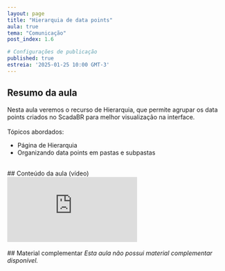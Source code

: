 ```yaml
---
layout: page
title: "Hierarquia de data points"
aula: true
tema: "Comunicação"
post_index: 1.6

# Configurações de publicação
published: true
estreia: '2025-01-25 10:00 GMT-3'
---
```


## Resumo da aula
<div class="message">
	Nesta aula veremos o recurso de Hierarquia, que permite agrupar os data points criados no ScadaBR para melhor visualização na interface.
	<br><br>
	Tópicos abordados:
	<ul>
		<li>Página de Hierarquia</li>
		<li>Organizando data points em pastas e subpastas</li>
	</ul>
</div>

<br>
## Conteúdo da aula (vídeo)

<div class="iframe-container ratio-16_9">
	<iframe src="https://youtube.com/embed/1k-KJt3GfDw" title="YouTube video player" frameborder="0" allow="accelerometer; autoplay; clipboard-write; encrypted-media; gyroscope; picture-in-picture; web-share" allowfullscreen></iframe>
</div>

<br>
## Material complementar
<i>Esta aula não possui material complementar disponível.</i>